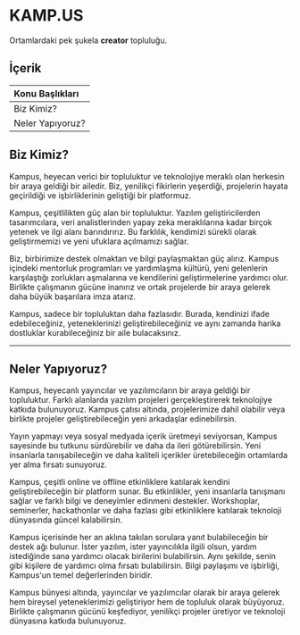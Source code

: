 # KAMP.US
Ortamlardaki pek şukela **creator** topluluğu.

## İçerik
| Konu Başlıkları  |
|:------------- |
| Biz Kimiz?|
| Neler Yapıyoruz?|

## Biz Kimiz?
Kampus, heyecan verici bir topluluktur ve teknolojiye meraklı olan herkesin bir araya geldiği bir ailedir. Biz, yenilikçi fikirlerin yeşerdiği, projelerin hayata geçirildiği ve işbirliklerinin geliştiği bir platformuz.

Kampus, çeşitlilikten güç alan bir topluluktur. Yazılım geliştiricilerden tasarımcılara, veri analistlerinden yapay zeka meraklılarına kadar birçok yetenek ve ilgi alanı barındırırız. Bu farklılık, kendimizi sürekli olarak geliştirmemizi ve yeni ufuklara açılmamızı sağlar.

Biz, birbirimize destek olmaktan ve bilgi paylaşmaktan güç alırız. Kampus içindeki mentorluk programları ve yardımlaşma kültürü, yeni gelenlerin karşılaştığı zorlukları aşmalarına ve kendilerini geliştirmelerine yardımcı olur. Birlikte çalışmanın gücüne inanırız ve ortak projelerde bir araya gelerek daha büyük başarılara imza atarız.

Kampus, sadece bir topluluktan daha fazlasıdır. Burada, kendinizi ifade edebileceğiniz, yeteneklerinizi geliştirebileceğiniz ve aynı zamanda harika dostluklar kurabileceğiniz bir aile bulacaksınız.

------------

## Neler Yapıyoruz?
Kampus, heyecanlı yayıncılar ve yazılımcıların bir araya geldiği bir topluluktur. Farklı alanlarda yazılım projeleri gerçekleştirerek teknolojiye katkıda bulunuyoruz. Kampus çatısı altında, projelerimize dahil olabilir veya birlikte projeler geliştirebileceğin yeni arkadaşlar edinebilirsin.

Yayın yapmayı veya sosyal medyada içerik üretmeyi seviyorsan, Kampus sayesinde bu tutkunu sürdürebilir ve daha da ileri götürebilirsin. Yeni insanlarla tanışabileceğin ve daha kaliteli içerikler üretebileceğin ortamlarda yer alma fırsatı sunuyoruz.

Kampus, çeşitli online ve offline etkinliklere katılarak kendini geliştirebileceğin bir platform sunar. Bu etkinlikler, yeni insanlarla tanışmanı sağlar ve farklı bilgi ve deneyimler edinmeni destekler. Workshoplar, seminerler, hackathonlar ve daha fazlası gibi etkinliklere katılarak teknoloji dünyasında güncel kalabilirsin.

Kampus içerisinde her an aklına takılan sorulara yanıt bulabileceğin bir destek ağı bulunur. İster yazılım, ister yayıncılıkla ilgili olsun, yardım istediğinde sana yardımcı olacak birilerini bulabilirsin. Aynı şekilde, senin gibi kişilere de yardımcı olma fırsatı bulabilirsin. Bilgi paylaşımı ve işbirliği, Kampus'un temel değerlerinden biridir.

Kampus bünyesi altında, yayıncılar ve yazılımcılar olarak bir araya gelerek hem bireysel yeteneklerimizi geliştiriyor hem de topluluk olarak büyüyoruz. Birlikte çalışmanın gücünü keşfediyor, yenilikçi projeler üretiyor ve teknoloji dünyasına katkıda bulunuyoruz.


